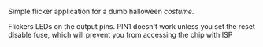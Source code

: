 Simple flicker application for a dumb halloween *costume*.

Flickers LEDs on the output pins. PIN1 doesn't work unless you set the
reset disable fuse, which will prevent you from accessing the chip with
ISP
